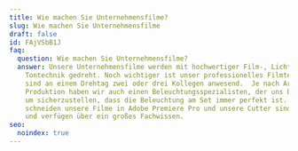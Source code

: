 ```yaml
---
title: Wie machen Sie Unternehmensfilme?
slug: Wie machen Sie Unternehmensfilme
draft: false
id: FAjVSbB1J
faq:
  question: Wie machen Sie Unternehmensfilme?
  answer: Unsere Unternehmensfilme werden mit hochwertiger Film-, Licht- und
    Tontechnik gedreht. Noch wichtiger ist unser professionelles Filmteam. Oft
    sind an einem Drehtag zwei oder drei Kollegen anwesend.  Je nach Art der
    Produktion haben wir auch einen Beleuchtungsspezialisten, der uns begleitet,
    um sicherzustellen, dass die Beleuchtung am Set immer perfekt ist. Wir
    schneiden unsere Filme in Adobe Premiere Pro und unsere Cutter sind erfahren
    und verfügen über ein großes Fachwissen.
seo:
  noindex: true
---
```

